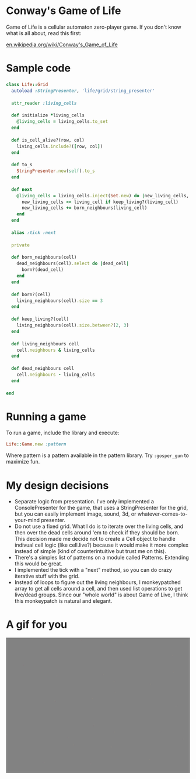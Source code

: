 Conway's Game of Life
===

Game of Life is a cellular automaton zero-player game. If you don't know what is all about, read this first:

[en.wikipedia.org/wiki/Conway's_Game_of_Life](http://en.wikipedia.org/wiki/Conway's_Game_of_Life)


Sample code
===

```ruby
class Life::Grid
  autoload :StringPresenter, 'life/grid/string_presenter'  

  attr_reader :living_cells

  def initialize *living_cells
    @living_cells = living_cells.to_set
  end

  def is_cell_alive?(row, col)
    living_cells.include?([row, col])
  end

  def to_s
    StringPresenter.new(self).to_s
  end

  def next
    @living_cells = living_cells.inject(Set.new) do |new_living_cells, living_cell|
      new_living_cells << living_cell if keep_living?(living_cell) 
      new_living_cells += born_neighbours(living_cell) 
    end
  end
  
  alias :tick :next
  
  private

  def born_neighbours(cell)
    dead_neighbours(cell).select do |dead_cell|
      born?(dead_cell) 
    end
  end

  def born?(cell)
    living_neighbours(cell).size == 3
  end

  def keep_living?(cell)
    living_neighbours(cell).size.between?(2, 3)
  end

  def living_neighbours cell
    cell.neighbours & living_cells
  end

  def dead_neighbours cell
    cell.neighbours - living_cells 
  end
  
end
```

Running a game
===

To run a game, include the library and execute:

```ruby
Life::Game.new :pattern
```

Where pattern is a pattern available in the pattern library. Try ```:gosper_gun``` to maximize fun.


My design decisions
===

- Separate logic from presentation. I've only implemented a ConsolePresenter for the game, that uses a StringPresenter for the grid, but you can easily implement image, sound, 3d, or whatever-comes-to-your-mind presenter.
- Do not use a fixed grid. What I do is to iterate over the living cells, and then over the dead cells around 'em to check if they should be born. This decision made me decide not to create a Cell object to handle indivual cell logic (like cell.live?) because it would make it more complex instead of simple (kind of counterintuitive but trust me on this).
- There's a simples list of patterns on a module called Patterns. Extending this would be great.
- I implemented the tick with a "next" method, so you can do crazy iterative stuff with the grid.
- Instead of loops to figure out the living neighbours, I monkeypatched array to get all cells around a cell, and then used list operations to get live/dead groups. Since our "whole world" is about Game of Live, I think this monkeypatch is natural and elegant.

A gif for you
===

![Gosper gun](https://raw.githubusercontent.com/joaomilho/life/master/img/gosper.gif)